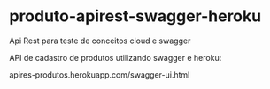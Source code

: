 # produto-apirest-swagger-heroku
Api Rest para teste de conceitos cloud e swagger

API de cadastro de produtos utilizando swagger e heroku:

apires-produtos.herokuapp.com/swagger-ui.html
